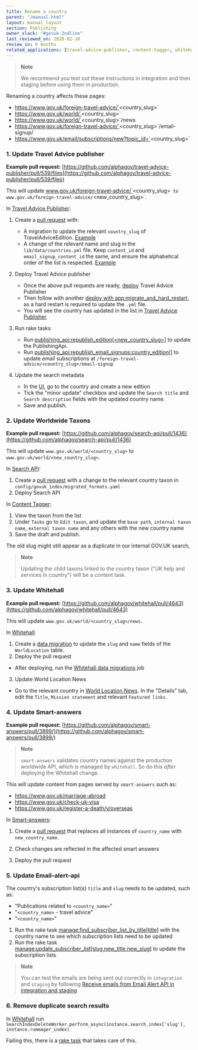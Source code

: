 ```yaml
---
title: Rename a country
parent: "/manual.html"
layout: manual_layout
section: Publishing
owner_slack: "#govuk-2ndline"
last_reviewed_on: 2020-02-10
review_in: 6 months
related_applications: [travel-advice-publisher, content-tagger, whitehall]
---
```

> **Note**
>
> We recommend you test out these instructions in integration and then staging before using them in production.

Renaming a country affects these pages:

* https://www.gov.uk/foreign-travel-advice/`<country_slug>`
* https://www.gov.uk/world/`<country_slug>`
* https://www.gov.uk/world/`<country_slug>`/news
* https://www.gov.uk/foreign-travel-advice/`<country_slug>`/email-signup/
* https://www.gov.uk/email/subscriptions/new?topic_id=`<country_slug>`


### 1. Update Travel Advice publisher

**Example pull request:** [https://github.com/alphagov/travel-advice-publisher/pull/539/files](https://github.com/alphagov/travel-advice-publisher/pull/539/files)

This will update www.gov.uk/foreign-travel-advice/`<country_slug>` to www.gov.uk/foreign-travel-advice/`<new_country_slug>`.

In [Travel Advice Publisher](https://github.com/alphagov/travel-advice-publisher):

1. Create a [pull request](https://github.com/alphagov/travel-advice-publisher/pull/539/files) with:
    * A migration to update the relevant `country_slug` of TravelAdviceEdition. [Example](https://github.com/alphagov/travel-advice-publisher/pull/539/files#diff-dafdd21fd31a2f3a5d3eac5e2bdaeb08)
    * A change of the relevant name and slug in the `lib/data/countries.yml` file. Keep `content_id` and `email_signup_content_id` the same, and ensure the alphabetical order of the list is respected. [Example](https://github.com/alphagov/travel-advice-publisher/pull/539/files#diff-e7c0733c6cf5a1d6fc1f2589a6d9f0f7)

2. Deploy Travel Advice publisher
    * Once the above pull requests are ready, [deploy](https://deploy.integration.publishing.service.gov.uk/job/Deploy_App/parambuild/?TARGET_APPLICATION=travel-advice-publisher&DEPLOY_TASK=deploy) Travel Advice Publisher
    * Then follow with another [deploy with app:migrate_and_hard_restart](https://deploy.integration.publishing.service.gov.uk/job/Deploy_App/parambuild/?TARGET_APPLICATION=travel-advice-publisher&DEPLOY_TASK=app:migrate_and_hard_restart), as a hard restart is required to update the `.yml` file.
    * You will see the country has updated in the list in [Travel Advice Publisher](https://travel-advice-publisher.integration.publishing.service.gov.uk/admin)

3. Run rake tasks
    * Run [publishing_api:republish_edition[<new_country_slug>]](https://deploy.integration.publishing.service.gov.uk/job/run-rake-task/parambuild/?TARGET_APPLICATION=travel-advice-publisher&MACHINE_CLASS=backend&RAKE_TASK=publishing_api:republish_edition[<new_country_slug>]) to update the PublishingApi.
    * Run [publishing_api:republish_email_signups:country_edition[<country-slug>]](https://deploy.integration.publishing.service.gov.uk/job/run-rake-task/parambuild/?TARGET_APPLICATION=travel-advice-publisher&MACHINE_CLASS=backend&RAKE_TASK=publishing_api:republish_email_signups:country_edition[<country-slug>]) to update email subscriptions at `/foreign-travel-advice/<country_slug>/email-signup`

4. Update the search metadata
    * In the [UI](https://travel-advice-publisher.integration.publishing.service.gov.uk/admin), go to the country and create a new edition
    * Tick the "minor update" checkbox and update the `Search title` and `Search description` fields with the updated country name.
    * Save and publish.

### 2. Update Worldwide Taxons

**Example pull request:** [https://github.com/alphagov/search-api/pull/1436](https://github.com/alphagov/search-api/pull/1436)

This will update `www.gov.uk/world/<country_slug>` to `www.gov.uk/world/<new_country_slug>`.

In [Search API](https://github.com/alphagov/search-api):

1. Create a [pull request](https://github.com/alphagov/search-api/pull/1436) with a change to the relevant country taxon in `config/govuk_index/migrated_formats.yaml`
2. Deploy Search API

In [Content Tagger](https://content-tagger.integration.publishing.service.gov.uk/):

1. View the taxon from the list
2. Under `Tasks` go to `Edit taxon`, and update the `base path`, `internal taxon name`, `external taxon name` and any others with the new country name
3. Save the draft and publish.

The old slug might still appear as a duplicate in our internal GOV.UK search,

> **Note**
>
> Updating the child taxons linked to the country taxon ("UK help and services in country") will be a content task.

### 3. Update Whitehall

**Example pull request:** [https://github.com/alphagov/whitehall/pull/4643](https://github.com/alphagov/whitehall/pull/4643)

This will update `www.gov.uk/world/<country_slug>/news`.

In [Whitehall](https://github.com/alphagov/whitehall):

1. Create a [data migration](https://github.com/alphagov/whitehall/pull/4643/files) to update the `slug` and `name` fields of the `WorldLocation` table.
2. Deploy the pull request
  * After deploying, run the [Whitehall data migrations](https://deploy.integration.publishing.service.gov.uk/job/Run_Whitehall_Data_Migrations/) job
3. Update World Location News
  * Go to the relevant country in [World Location News](https://whitehall-admin.integration.publishing.service.gov.uk/government/admin/world_locations). In the "Details" tab, edit the `Title`, `Mission statement` and relevant `Featured links`.

### 4. Update Smart-answers

**Example pull request:** [https://github.com/alphagov/smart-answers/pull/3899/](https://github.com/alphagov/smart-answers/pull/3899/)

> **Note**
>
> `smart-answers` validates country names against the production worldwide API, which is managed by `whitehall`.  So do this *after* deploying the Whitehall change.

This will update content from pages served by `smart-answers` such as:

- https://www.gov.uk/marriage-abroad
- https://www.gov.uk/check-uk-visa
- https://www.gov.uk/register-a-death/y/overseas

In [Smart-answers](https://github.com/alphagov/smart-answers):

1. Create a [pull request](https://github.com/alphagov/smart-answers/pull/3899/) that replaces all instances of `country_name` with `new_country_name`.

2. Check changes are reflected in the affected smart answers

3. Deploy the pull request

### 5. Update Email-alert-api

The country's subscription list(s) `title` and `slug` needs to be updated, such as:

- "Publications related to `<country_name>`"
- "`<country_name>` - travel advice"
- "`<country_name>`"

1. Run the rake task [manage:find_subscriber_list_by_title[title]](https://deploy.integration.publishing.service.gov.uk/job/run-rake-task/parambuild/?TARGET_APPLICATION=email-alert-api&MACHINE_CLASS=email_alert_api&RAKE_TASK=manage:find_subscriber_list_by_title[country_name])
  with the country name to see which subscription lists need to be updated
2. Run the rake task [manage:update_subscriber_list[slug,new_title,new_slug]](https://deploy.integration.publishing.service.gov.uk/job/run-rake-task/parambuild/?TARGET_APPLICATION=email-alert-api&MACHINE_CLASS=email_alert_api&RAKE_TASK=manage:update_subscriber_list[country_slug,new_title,new_country_slug])
  to update the subscription lists

  > **Note**
  >
  > You can test the emails are being sent out correctly in `integration` and `staging`
    by following [Receive emails from Email Alert API in integration and staging](https://docs.publishing.service.gov.uk/manual/receiving-emails-from-email-alert-api-in-integration-and-staging.html)

### 6. Remove duplicate search results

In [Whitehall](https://github.com/alphagov/whitehall) run `SearchIndexDeleteWorker.perform_async(instance.search_index['slug'], instance.rummager_index)`

Failing this, there is a [rake task](https://github.com/alphagov/search-api/blob/4f106e40f2c1690d631f699bf8fc63dc39268866/lib/tasks/delete.rake#L9) that takes care of this.
